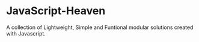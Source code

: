 # JavaScript-Heaven
A collection of Lightweight, Simple and Funtional modular solutions created with Javascript.
